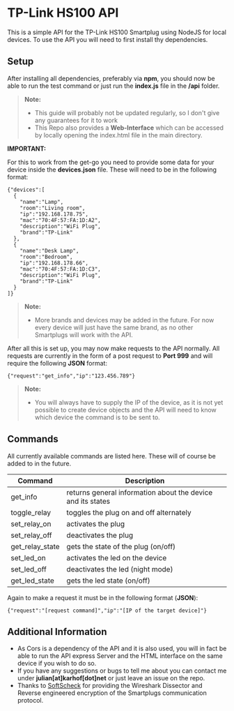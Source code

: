 TP-Link HS100 API
===================

This is a simple API for the TP-Link HS100 Smartplug using NodeJS for local devices.
To use the API you will need to first install thy dependencies.

Setup
-------------

After installing all dependencies, preferably via **npm**, you should now be able to run the test command or just run the **index.js** file in the **/api** folder.

> **Note:**
> - This guide will probably not be updated regularly, so I don't give any guarantees for it to work 
> - This Repo also provides a **Web-Interface** which can be accessed by locally opening the index.html file in the main directory.


**IMPORTANT:**

For this to work from the get-go you need to provide some data for your device inside the **devices.json** file. These will need to be in the following format:

```
{"devices":[
  {
    "name":"Lamp",
    "room":"Living room",
    "ip":"192.168.178.75",
    "mac":"70:4F:57:FA:1D:A2",
    "description":"WiFi Plug",
    "brand":"TP-Link"
  },
  {
    "name":"Desk Lamp",
    "room":"Bedroom",
    "ip":"192.168.178.66",
    "mac":"70:4F:57:FA:1D:C3",
    "description":"WiFi Plug",
    "brand":"TP-Link"
  }
]}
```

> **Note:**
> - More brands and devices may be added in the future. For now every device will just have the same brand, as no other Smartplugs will work with the API.

After all this is set up, you may now make requests to the API normally.
All requests are currently in the form of a post request to **Port 999** and will require the following **JSON** format:

```
{"request":"get_info","ip":"123.456.789"}
```
> **Note:**
> - You will always have to supply the IP of the device, as it is not yet possible to create device objects and the API will need to know which device the command is to be sent to.

Commands
-------------

All currently available commands are listed here. These will of course be added to in the future.


Command  			| Description
-------- 				| ---
get_info 			| returns general information about the device and its states
toggle_relay 	| toggles the plug on and off alternately
set_relay_on 	| activates the plug
set_relay_off	| deactivates the plug
get_relay_state	| gets the state of the plug (on/off)
set_led_on		| activates the led on the device
set_led_off		| deactivates the led (night mode)
get_led_state	| gets the led state (on/off)

Again to make a request it must be in the following format (**JSON**):
```
{"request":"[request command]","ip":"[IP of the target device]"}
```

Additional Information
-------

- As Cors is a dependency of the API and it is also used, you will in fact be able to run the API express Server and the HTML interface on the same device if you wish to do so.
- If you have any suggestions or bugs to tell me about you can contact me under **julian[at]karhof[dot]net** or just leave an issue on the repo.
- Thanks to [SoftScheck](https://github.com/softScheck/) for providing the Wireshark Dissector and Reverse engineered encryption of the Smartplugs communication protocol.
